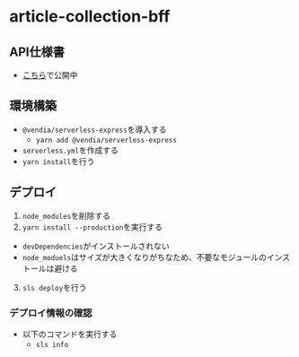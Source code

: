 # article-collection-bff

## API仕様書

- [こちら](https://kamimi01.github.io/article-collection-architecture/)で公開中

## 環境構築

- `@vendia/serverless-express`を導入する
  - `yarn add @vendia/serverless-express`
- `serverless.yml`を作成する
- `yarn install`を行う

## デプロイ

1. `node_modules`を削除する
2. `yarn install --production`を実行する
  - `devDependencies`がインストールされない
  - `node_moduels`はサイズが大きくなりがちなため、不要なモジュールのインストールは避ける
3. `sls deploy`を行う

### デプロイ情報の確認

- 以下のコマンドを実行する
  - `sls info`